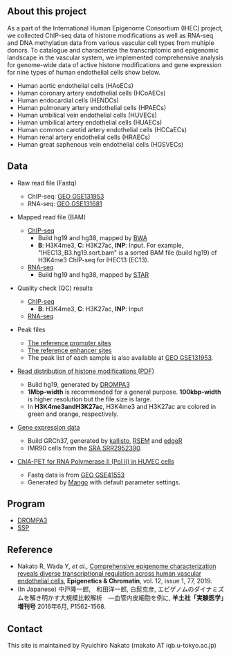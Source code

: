 
## About this project

As a part of the International Human Epigenome Consortium (IHEC) project, 
we collected ChIP-seq data of histone modifications as well as RNA-seq and DNA methylation data from various vascular cell types from multiple donors. To catalogue and characterize the transcriptomic and epigenomic landscape in the vascular system, we implemented comprehensive analysis for genome-wide data of active histone modifications and gene expression for nine types of human endothelial cells show below.

- Human aortic endothelial cells (HAoECs)
- Human coronary artery endothelial cells (HCoAECs)
- Human endocardial cells (HENDCs)
- Human pulmonary artery endothelial cells (HPAECs)
- Human umbilical vein endothelial cells (HUVECs)
- Human umbilical artery endothelial cells (HUAECs)
- Human common carotid artery endothelial cells (HCCaECs)
- Human renal artery endothelial cells (HRAECs)
- Human great saphenous vein endothelial cells (HGSVECs)

## Data
- Raw read file (Fastq)
   - ChIP-seq: [GEO GSE131953](https://www.ncbi.nlm.nih.gov/geo/query/acc.cgi?acc=GSE131953)
   - RNA-seq: [GEO GSE131681](https://www.ncbi.nlm.nih.gov/geo/query/acc.cgi?acc=GSE131681)

- Mapped read file (BAM)
   - [ChIP-seq](https://univtokyo-my.sharepoint.com/:f:/g/personal/5389587184_utac_u-tokyo_ac_jp/EmloLPX9yfxMviiPfpF1ol0BqpiIfVmkNqylBhgNAnHg2A?e=FaY0QZ)
       - Build hg19 and hg38, mapped by [BWA](http://bio-bwa.sourceforge.net/)
       - **B**: H3K4me3, **C**: H3K27ac, **INP**: Input. For example, "IHEC13_B3.hg19.sort.bam" is a sorted BAM file (build hg19) of H3K4me3 ChIP-seq for IHEC13 (EC13).
   - [RNA-seq](https://univtokyo-my.sharepoint.com/:f:/g/personal/5389587184_utac_u-tokyo_ac_jp/Eus8tFFJ1SNDsMViteM2BGYBFNq-aMa1qnsCdrNZNqzzag?e=WP9ZMg)
       - Build hg19 and hg38, mapped by [STAR](https://github.com/alexdobin/STAR)

- Quality check (QC) results
   - [ChIP-seq](https://univtokyo-my.sharepoint.com/:f:/g/personal/5389587184_utac_u-tokyo_ac_jp/Er4WPoAnRNpApYGCm_rSuKcByK_BHnTFKIpP3hNUx9el4g?e=ix9jW2)
       - **B**: H3K4me3, **C**: H3K27ac, **INP**: Input
   - [RNA-seq](https://github.com/rnakato/HumanEndothelialEpigenome/tree/master/data/RNAseq/QC)

- Peak files
   - [The reference promoter sites](https://www.ncbi.nlm.nih.gov/geo/download/?acc=GSE131953&format=file&file=GSE131953%5FEC%5Fref%5Fpromoter%2Ebed%2Egz)
   - [The reference enhancer sites](https://www.ncbi.nlm.nih.gov/geo/download/?acc=GSE131953&format=file&file=GSE131953%5FEC%5Fref%5Fenhancer%2Ebed%2Egz)
   - The peak list of each sample is also available at [GEO GSE131953](https://www.ncbi.nlm.nih.gov/geo/query/acc.cgi?acc=GSE131953).

- [Read distribution of histone modifications (PDF)](https://univtokyo-my.sharepoint.com/:f:/g/personal/5389587184_utac_u-tokyo_ac_jp/ElqlmOhZcXFHkR1qRAohQdcBk9Ob_a1ySpGC7DFtJ6Alig?e=sJY5Vx)
   - Build hg19, generated by [DROMPA3](https://github.com/rnakato/DROMPA3)
   - **1Mbp-width** is recommended for a general purpose. **100kbp-width** is higher resolution but the file size is large.
   - In **H3K4me3andH3K27ac**, H3K4me3 and H3K27ac are colored in green and orange, respectively.

- [Gene expression data](https://github.com/rnakato/HumanEndothelialEpigenome/tree/master/data/RNAseq/ExpressionData)
   - Build GRCh37, generated by [kallisto](https://pachterlab.github.io/kallisto/), [RSEM](https://github.com/deweylab/RSEM) and [edgeR](https://www.bioconductor.org/packages/release/bioc/html/edgeR.html)
   - IMR90 cells from the [SRA SRR2952390](https://www.ncbi.nlm.nih.gov/sra/?term=SRR2952390).

- [ChIA-PET for RNA Polymerase II (Pol II) in HUVEC cells](https://github.com/rnakato/HumanEndothelialEpigenome/tree/master/data/ChIA-PET)
    - Fastq data is from [GEO GSE41553](https://www.ncbi.nlm.nih.gov/geo/query/acc.cgi?acc=GSE41553)
    - Generated by [Mango](https://github.com/dphansti/mango) with default parameter settings.

## Program
- [DROMPA3](https://github.com/rnakato/DROMPA3)
- [SSP](https://github.com/rnakato/SSP)

## Reference
- Nakato R, Wada Y, *et al.*, [Comprehensive epigenome characterization reveals diverse transcriptional regulation across human vascular endothelial cells](https://epigeneticsandchromatin.biomedcentral.com/articles/10.1186/s13072-019-0319-0), **Epigenetics & Chromatin**, vol. 12, issue 1, 77, 2019.
- (In Japanese) 中戸隆一郎,　和田洋一郎, 白髭克彦, エピゲノムのダイナミズムを解き明かす大規模比較解析　―血管内皮細胞を例に, **羊土社「実験医学」増刊号** 2016年6月, P1562-1568.

## Contact

This site is maintained by Ryuichiro Nakato (rnakato AT iqb.u-tokyo.ac.jp)
